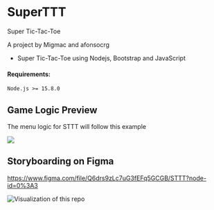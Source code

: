 # SuperTTT
Super Tic-Tac-Toe

A project by Migmac and afonsocrg
- Super Tic-Tac-Toe using Nodejs, Bootstrap and JavaScript

#### Requirements:
```Node.js >= 15.8.0```

## Game Logic Preview
The menu logic for STTT will follow this example

<img src="https://docs.google.com/drawings/d/e/2PACX-1vQ4kfhbAo2Q8wTcexaLC-U3xgVmAdMtc2Fmft4_QYSs2c-8S8PtJqcIkxbyV5Rn_r3a7zQQdqkXZx0j/pub?w=3860&amp;h=2475">


## Storyboarding on Figma

https://www.figma.com/file/Q6drs9zLc7uG3fEFq5GCGB/STTT?node-id=0%3A3


![Visualization of this repo](./diagram.svg)
